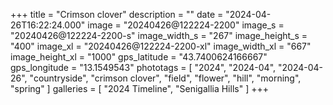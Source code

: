 +++
title = "Crimson clover"
description = ""
date = "2024-04-26T16:22:24.000"
image = "20240426@122224-2200"
image_s = "20240426@122224-2200-s"
image_width_s = "267"
image_height_s = "400"
image_xl = "20240426@122224-2200-xl"
image_width_xl = "667"
image_height_xl = "1000"
gps_latitude = "43.7400624166667"
gps_longitude = "13.1549543"
phototags = [ "2024", "2024-04", "2024-04-26", "countryside", "crimson clover", "field", "flower", "hill", "morning", "spring" ]
galleries = [ "2024 Timeline", "Senigallia Hills" ]
+++
